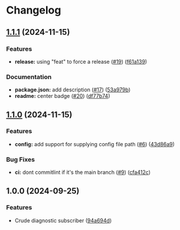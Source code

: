 # Changelog

## [1.1.1](https://github.com/dperez3/eventhub-consumer/compare/v1.1.0...v1.1.1) (2024-11-15)


### Features

* **release:** using "feat" to force a release ([#19](https://github.com/dperez3/eventhub-consumer/issues/19)) ([f61a139](https://github.com/dperez3/eventhub-consumer/commit/f61a139baa7bb993c1b9aa9cfe7250dd1204ce96))


### Documentation

* **package.json:** add description ([#17](https://github.com/dperez3/eventhub-consumer/issues/17)) ([53a979b](https://github.com/dperez3/eventhub-consumer/commit/53a979b54450f59a05afc9d6fec16147d8596a67))
* **readme:** center badge ([#20](https://github.com/dperez3/eventhub-consumer/issues/20)) ([df77b74](https://github.com/dperez3/eventhub-consumer/commit/df77b74aa2a5809e6a8842720888a2a9403893a2))

## [1.1.0](https://github.com/dperez3/eventhub-consumer/compare/v1.0.0...v1.1.0) (2024-11-15)


### Features

* **config:** add support for supplying config file path ([#6](https://github.com/dperez3/eventhub-consumer/issues/6)) ([43d86a9](https://github.com/dperez3/eventhub-consumer/commit/43d86a9020711449fb01886e55125dd609363500))


### Bug Fixes

* **ci:** dont commitlint if it's the main branch ([#9](https://github.com/dperez3/eventhub-consumer/issues/9)) ([cfa412c](https://github.com/dperez3/eventhub-consumer/commit/cfa412c2ad1fcf5053fa8c45a6f80831128afd57))

## 1.0.0 (2024-09-25)


### Features

* Crude diagnostic subscriber ([94a694d](https://github.com/dperez3/eventhub-consumer/commit/94a694db76b6fd2021c0797bcb10943d66012651))
